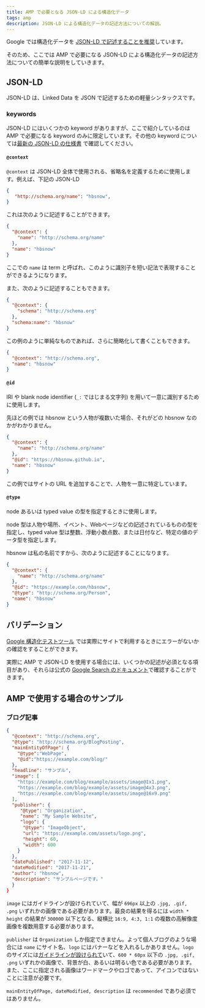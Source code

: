 ```yaml
---
title: AMP で必要となる JSON-LD による構造化データ
tags: amp
description: JSON-LD による構造化データの記述方法についての解説。
---
```


Google では構造化データを [JSON-LD で記述することを推奨](https://developers.google.com/search/docs/guides/intro-structured-data#structured-data-format)しています。

そのため、ここでは AMP で必要になる JSON-LD による構造化データの記述方法についての簡単な説明をしていきます。

## JSON-LD

JSON-LD は、Linked Data を JSON で記述するための軽量シンタックスです。

### keywords

JSON-LD にはいくつかの keyword がありますが、ここで紹介しているのは AMP で必要になる keyword のみに限定しています。その他の keyword については[最新の JSON-LD の仕様書](https://json-ld.org/spec/latest/json-ld/#syntax-tokens-and-keywords) で確認してください。

#### `@context`

`@context` は JSON-LD 全体で使用される、省略名を定義するために使用します。例えば、下記の JSON-LD

```json
{
   "http://schema.org/name": "hbsnow",
}
```

これは次のように記述することができます。

```json
{
  "@context": {
    "name": "http://schema.org/name"
  },
  "name": "hbsnow"
}
```

ここでの `name` は term と呼ばれ、このように識別子を短い記法で表現することができるようになります。

また、次のように記述することもできます。

```json
{
  "@context": {
    "schema": "http://schema.org"
  },
  "schema:name": "hbsnow"
}
```

この例のように単純なものであれば、さらに簡略化して書くこともできます。

```json
{
  "@context": "http://schema.org",
  "name": "hbsnow"
}
```

#### `@id`

IRI や blank node identifier (`_:` ではじまる文字列) を用いて一意に識別するために使用します。

先ほどの例では hbsnow という人物が複数いた場合、それがどの hbsnow なのかがわかりません。

```json
{
  "@context": {
    "name": "http://schema.org/name"
  },
  "@id": "https://hbsnow.github.io",
  "name": "hbsnow"
}
```

この例ではサイトの URL を追加することで、人物を一意に特定しています。

#### `@type` 

node あるいは typed value の型を指定するときに使用します。

node 型は人物や場所、イベント、Webページなどの記述されているものの型を指定し、typed value 型は整数、浮動小数点数、または日付など、特定の値のデータ型を指定します。

hbsnow は私の名前ですから、次のように記述することになります。

```json
{
  "@context": {
    "name": "http://schema.org/name"
  },
  "@id": "https://example.com/hbsnow",
  "@type": "http://schema.org/Person",
  "name": "hbsnow"
}
```

## バリデーション

[Google 構造化テストツール](https://search.google.com/structured-data/testing-tool) では実際にサイトで利用するときにエラーがないかの確認をすることができます。

実際に AMP で JSON-LD を使用する場合には、いくつかの記述が必須となる項目があり、それらは公式の [Google Search のドキュメント](https://developers.google.com/search/docs/guides/)で確認することができます。

## AMP で使用する場合のサンプル

### ブログ記事

```json
{
  "@context": "http://schema.org",
  "@type": "http://schema.org/BlogPosting",
  "mainEntityOfPage": {
    "@type":"WebPage",
    "@id":"https://example.com/blog/"
  },
  "headline": "サンプル",
  "image": [
    "https://example.com/blog/example/assets/image@1x1.png",
    "https://example.com/blog/example/assets/image@4x3.png",
    "https://example.com/blog/example/assets/image@16x9.png"
  ],
  "publisher": {
     "@type": "Organization",
     "name": "My Sample Website",
     "logo": {
      "@type": "ImageObject",
      "url": "https://example.com/assets/logo.png",
      "height": 60,
      "width": 600
    }
  },
  "datePublished": "2017-11-12",
  "dateModified": "2017-11-21",
  "author": "hbsnow",
  "description": "サンプルページです。"
  }
}
```

`image` にはガイドラインが設けられていて、幅が `696px` 以上の `.jpg, .gif, .png` いずれかの画像である必要があります。最良の結果を得るには `width * height` の結果が `300000` 以下となる、縦横比 `16:9, 4:3, 1:1` の複数の高解像度画像を複数用意する必要があります。

`publisher` は `Organization` しか指定できません。よって個人ブログのような場合には `name` にサイト名、`logo` にはバナーなどを入れるしかありません。`logo` のサイズには[ガイドラインが設けられて](https://developers.google.com/search/docs/data-types/articles#logo-guidelines)いて、`600 * 60px` 以下の `.jpg, .gif, .png` いずれかの画像で、背景が白、あるいは明るい色である必要があります。また、ここに指定される画像はワードマークやロゴであって、アイコンではないことに注意が必要です。

`mainEntityOfPage, dateModified, description` は `recommended` であり必須ではありません。
